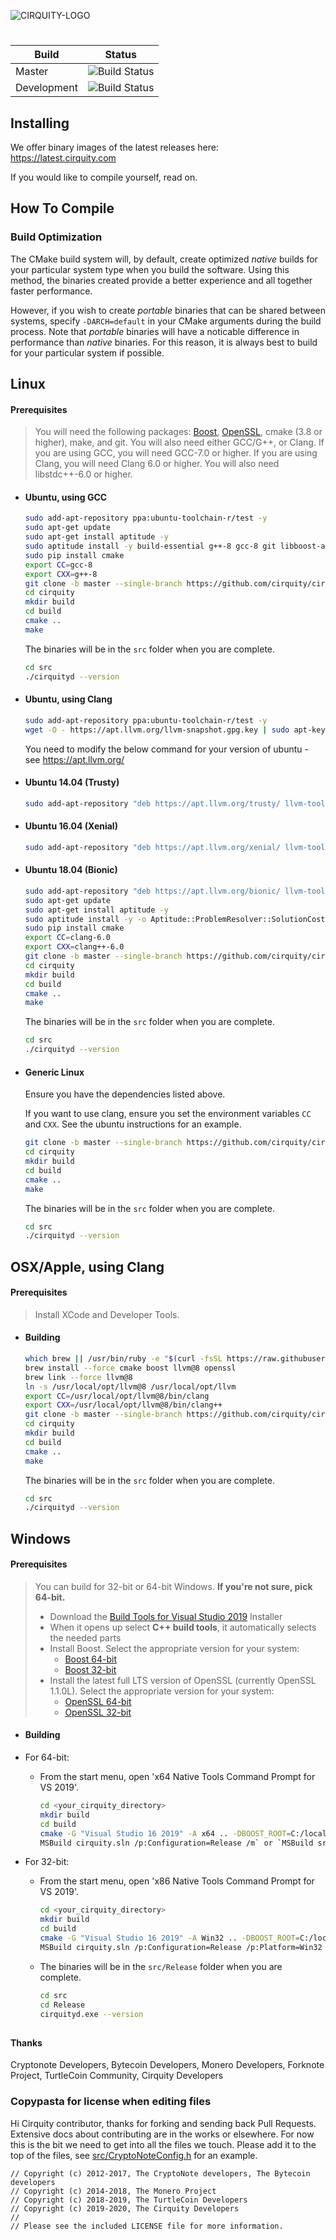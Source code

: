 ![CIRQUITY-LOGO](https://user-images.githubusercontent.com/447985/71770077-0575eb00-2f29-11ea-930d-614a1e1bab6c.png)
#
| Build                | Status |
|---------------------|--------|
| Master              | ![Build Status](https://github.com/cirquity/cirquity/workflows/Build/badge.svg?branch=master)
| Development         | ![Build Status](https://github.com/cirquity/cirquity/workflows/Build/badge.svg?branch=development)

## Installing

We offer binary images of the latest releases here: https://latest.cirquity.com

If you would like to compile yourself, read on.

## How To Compile

### Build Optimization

The CMake build system will, by default, create optimized *native* builds for your particular system type when you build the software. Using this method, the binaries created provide a better experience and all together faster performance.

However, if you wish to create *portable* binaries that can be shared between systems, specify `-DARCH=default` in your CMake arguments during the build process. Note that *portable* binaries will have a noticable difference in performance than *native* binaries. For this reason, it is always best to build for your particular system if possible.

## Linux

#### Prerequisites

> You will need the following packages: [Boost](https://www.boost.org/), [OpenSSL](https://www.openssl.org/), cmake (3.8 or higher), make, and git.
> You will also need either GCC/G++, or Clang.
> If you are using GCC, you will need GCC-7.0 or higher.
> If you are using Clang, you will need Clang 6.0 or higher. You will also need libstdc++\-6.0 or higher.

* #### **Ubuntu, using GCC**
    ```bash
    sudo add-apt-repository ppa:ubuntu-toolchain-r/test -y
    sudo apt-get update
    sudo apt-get install aptitude -y
    sudo aptitude install -y build-essential g++-8 gcc-8 git libboost-all-dev python-pip libssl-dev
    sudo pip install cmake
    export CC=gcc-8
    export CXX=g++-8
    git clone -b master --single-branch https://github.com/cirquity/cirquity
    cd cirquity
    mkdir build
    cd build
    cmake ..
    make
    ```

    The binaries will be in the `src` folder when you are complete.

    ```bash
    cd src
    ./cirquityd --version
    ```

* #### **Ubuntu, using Clang**
    ```bash
    sudo add-apt-repository ppa:ubuntu-toolchain-r/test -y
    wget -O - https://apt.llvm.org/llvm-snapshot.gpg.key | sudo apt-key add -
    ```
  
    You need to modify the below command for your version of ubuntu - see https://apt.llvm.org/

* #### **Ubuntu 14.04 (Trusty)**
    ```bash
    sudo add-apt-repository "deb https://apt.llvm.org/trusty/ llvm-toolchain-trusty 6.0 main"
    ```

* #### **Ubuntu 16.04 (Xenial)**
    ```bash
    sudo add-apt-repository "deb https://apt.llvm.org/xenial/ llvm-toolchain-xenial 6.0 main"
    ```

* #### **Ubuntu 18.04 (Bionic)**
    ```bash
    sudo add-apt-repository "deb https://apt.llvm.org/bionic/ llvm-toolchain-bionic 6.0 main"
    sudo apt-get update
    sudo apt-get install aptitude -y
    sudo aptitude install -y -o Aptitude::ProblemResolver::SolutionCost='100*canceled-actions,200*removals' build-essential clang-6.0 libstdc++-7-dev git libboost-all-dev python-pip libssl-dev
    sudo pip install cmake
    export CC=clang-6.0
    export CXX=clang++-6.0
    git clone -b master --single-branch https://github.com/cirquity/cirquity
    cd cirquity
    mkdir build
    cd build
    cmake ..
    make
    ```

    The binaries will be in the `src` folder when you are complete.

    ```bash
    cd src
    ./cirquityd --version
    ```

* #### **Generic Linux**

    Ensure you have the dependencies listed above.

    If you want to use clang, ensure you set the environment variables `CC` and `CXX`.
    See the ubuntu instructions for an example.

    ```bash
    git clone -b master --single-branch https://github.com/cirquity/cirquity
    cd cirquity
    mkdir build
    cd build
    cmake ..
    make
    ```

    The binaries will be in the `src` folder when you are complete.

    ```bash
    cd src
    ./cirquityd --version
    ```

## OSX/Apple, using Clang

#### Prerequisites

> Install XCode and Developer Tools.

* #### **Building**

    ```bash
    which brew || /usr/bin/ruby -e "$(curl -fsSL https://raw.githubusercontent.com/Homebrew/install/master/install)"
    brew install --force cmake boost llvm@8 openssl
    brew link --force llvm@8
    ln -s /usr/local/opt/llvm@8 /usr/local/opt/llvm
    export CC=/usr/local/opt/llvm@8/bin/clang
    export CXX=/usr/local/opt/llvm@8/bin/clang++
    git clone -b master --single-branch https://github.com/cirquity/cirquity
    cd cirquity
    mkdir build
    cd build
    cmake ..
    make
    ```

    The binaries will be in the `src` folder when you are complete.

    ```bash
    cd src
    ./cirquityd --version
    ```

## Windows

#### Prerequisites

> You can build for 32-bit or 64-bit Windows. **If you're not sure, pick 64-bit.**
> - Download the [Build Tools for Visual Studio 2019](https://visualstudio.microsoft.com/thank-you-downloading-visual-studio/?sku=BuildTools&rel=16) Installer
> - When it opens up select **C++ build tools**, it automatically selects the needed parts
> - Install Boost. Select the appropriate version for your system:
>   - [Boost 64-bit](https://bintray.com/boostorg/release/download_file?file_path=1.69.0%2Fbinaries%2Fboost_1_69_0-msvc-14.1-64.exe)
>   - [Boost 32-bit](https://bintray.com/boostorg/release/download_file?file_path=1.69.0%2Fbinaries%2Fboost_1_69_0-msvc-14.1-32.exe)
> - Install the latest full LTS version of OpenSSL (currently OpenSSL 1.1.0L). Select the appropriate version for your system:
>   - [OpenSSL 64-bit](https://slproweb.com/download/Win64OpenSSL-1_1_1d.exe)
>   - [OpenSSL 32-bit](https://slproweb.com/download/Win32OpenSSL-1_1_1d.exe)

* #### **Building**

* For 64-bit:
    * From the start menu, open 'x64 Native Tools Command Prompt for VS 2019'.
    
        ```bash
        cd <your_cirquity_directory>
        mkdir build
        cd build
        cmake -G "Visual Studio 16 2019" -A x64 .. -DBOOST_ROOT=C:/local/boost_1_69_0
        MSBuild cirquity.sln /p:Configuration=Release /m` or `MSBuild src\cli.vcxproj /p:Configuration=Release /m
        ```

* For 32-bit:
    * From the start menu, open 'x86 Native Tools Command Prompt for VS 2019'.
    
        ```bash
        cd <your_cirquity_directory>
        mkdir build
        cd build
        cmake -G "Visual Studio 16 2019" -A Win32 .. -DBOOST_ROOT=C:/local/boost_1_69_0
        MSBuild cirquity.sln /p:Configuration=Release /p:Platform=Win32 /m
        ```

    * The binaries will be in the `src/Release` folder when you are complete.
    
        ```bash
        cd src
        cd Release
        cirquityd.exe --version
        ```

##
#### Thanks
Cryptonote Developers, Bytecoin Developers, Monero Developers, Forknote Project, TurtleCoin Community, Cirquity Developers

### Copypasta for license when editing files

Hi Cirquity contributor, thanks for forking and sending back Pull Requests. Extensive docs about contributing are in the works or elsewhere. For now this is the bit we need to get into all the files we touch. Please add it to the top of the files, see [src/CryptoNoteConfig.h](https://github.com/cirquity/cirquity/commit/740379f9b41b40b7de20ba9b43585f81e8dbd9c8) for an example.

```
// Copyright (c) 2012-2017, The CryptoNote developers, The Bytecoin developers
// Copyright (c) 2014-2018, The Monero Project
// Copyright (c) 2018-2019, The TurtleCoin Developers
// Copyright (c) 2019-2020, The Cirquity Developers
//
// Please see the included LICENSE file for more information.
```
